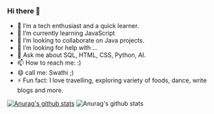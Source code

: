 ### Hi there 👋
- 🔭 I’m a tech enthusiast and a quick learner.
- 🌱 I’m currently learning JavaScript
- 👯 I’m looking to collaborate on Java projects.
- 🤔 I’m looking for help with ...
- 💬 Ask me about SQL, HTML, CSS, Python, AI.
- 📫 How to reach me: :)
- 😄 call me: Swathi ;)
- ⚡ Fun fact: I love travelling, exploring variety of foods, dance, write blogs and more.

[![Anurag's github stats](https://github-readme-stats.vercel.app/api?username=swathiprabhu3)](https://github.com/anuraghazra/github-readme-stats)
![Anurag's github stats](https://github-readme-stats.vercel.app/api?username=swathiprabhu3&show_icons=true&theme=radical)
